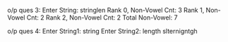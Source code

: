 o/p ques 3:
Enter String: stringlen
Rank 0, Non-Vowel Cnt: 3
Rank 1, Non-Vowel Cnt: 2
Rank 2, Non-Vowel Cnt: 2
Total Non-Vowel: 7


o/p ques 4:
Enter String1: string
Enter String2: length
slternigntgh
